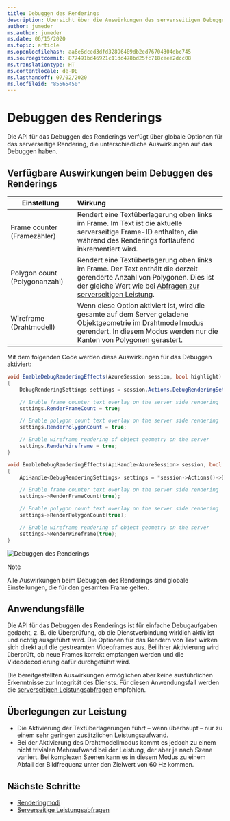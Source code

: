 ```yaml
---
title: Debuggen des Renderings
description: Übersicht über die Auswirkungen des serverseitigen Debuggens des Renderings
author: jumeder
ms.author: jumeder
ms.date: 06/15/2020
ms.topic: article
ms.openlocfilehash: aa6e6dced3dfd32896489db2ed76704304dbc745
ms.sourcegitcommit: 877491bd46921c11dd478bd25fc718ceee2dcc08
ms.translationtype: HT
ms.contentlocale: de-DE
ms.lasthandoff: 07/02/2020
ms.locfileid: "85565450"
---
```

# <a name="debug-rendering"></a>Debuggen des Renderings

Die API für das Debuggen des Renderings verfügt über globale Optionen für das serverseitige Rendering, die unterschiedliche Auswirkungen auf das Debuggen haben.

## <a name="available-debug-rendering-effects"></a>Verfügbare Auswirkungen beim Debuggen des Renderings

|Einstellung                          | Wirkung                               |
|---------------------------------|:-------------------------------------|
|Frame counter (Framezähler)                    | Rendert eine Textüberlagerung oben links im Frame. Im Text ist die aktuelle serverseitige Frame-ID enthalten, die während des Renderings fortlaufend inkrementiert wird. |
|Polygon count (Polygonanzahl)                    | Rendert eine Textüberlagerung oben links im Frame. Der Text enthält die derzeit gerenderte Anzahl von Polygonen. Dies ist der gleiche Wert wie bei [Abfragen zur serverseitigen Leistung](performance-queries.md).| 
|Wireframe (Drahtmodell)                        | Wenn diese Option aktiviert ist, wird die gesamte auf dem Server geladene Objektgeometrie im Drahtmodellmodus gerendert. In diesem Modus werden nur die Kanten von Polygonen gerastert. |

Mit dem folgenden Code werden diese Auswirkungen für das Debuggen aktiviert:

```cs
void EnableDebugRenderingEffects(AzureSession session, bool highlight)
{
    DebugRenderingSettings settings = session.Actions.DebugRenderingSettings;

    // Enable frame counter text overlay on the server side rendering
    settings.RenderFrameCount = true;

    // Enable polygon count text overlay on the server side rendering
    settings.RenderPolygonCount = true;

    // Enable wireframe rendering of object geometry on the server
    settings.RenderWireframe = true;
}
```

```cpp
void EnableDebugRenderingEffects(ApiHandle<AzureSession> session, bool highlight)
{
    ApiHandle<DebugRenderingSettings> settings = *session->Actions()->DebugRenderingSettings();

    // Enable frame counter text overlay on the server side rendering
    settings->RenderFrameCount(true);

    // Enable polygon count text overlay on the server side rendering
    settings->RenderPolygonCount(true);

    // Enable wireframe rendering of object geometry on the server
    settings->RenderWireframe(true);
}
```

![Debuggen des Renderings](./media/debug-rendering.png)

> [!NOTE]
> Alle Auswirkungen beim Debuggen des Renderings sind globale Einstellungen, die für den gesamten Frame gelten.

## <a name="use-cases"></a>Anwendungsfälle

Die API für das Debuggen des Renderings ist für einfache Debugaufgaben gedacht, z. B. die Überprüfung, ob die Dienstverbindung wirklich aktiv ist und richtig ausgeführt wird. Die Optionen für das Rendern von Text wirken sich direkt auf die gestreamten Videoframes aus. Bei ihrer Aktivierung wird überprüft, ob neue Frames korrekt empfangen werden und die Videodecodierung dafür durchgeführt wird.

Die bereitgestellten Auswirkungen ermöglichen aber keine ausführlichen Erkenntnisse zur Integrität des Diensts. Für diesen Anwendungsfall werden die [serverseitigen Leistungsabfragen](performance-queries.md) empfohlen.

## <a name="performance-considerations"></a>Überlegungen zur Leistung

* Die Aktivierung der Textüberlagerungen führt – wenn überhaupt – nur zu einem sehr geringen zusätzlichen Leistungsaufwand.
* Bei der Aktivierung des Drahtmodellmodus kommt es jedoch zu einem nicht trivialen Mehraufwand bei der Leistung, der aber je nach Szene variiert. Bei komplexen Szenen kann es in diesem Modus zu einem Abfall der Bildfrequenz unter den Zielwert von 60 Hz kommen.

## <a name="next-steps"></a>Nächste Schritte

* [Renderingmodi](../../concepts/rendering-modes.md)
* [Serverseitige Leistungsabfragen](performance-queries.md)
